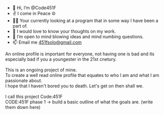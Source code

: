 - 👋 Hi, I’m @Code451F
- ✌️ I come in Peace ☮️
- 🧑‍💻 Your currently looking at a program that in some way I have been a part of.
- 💞 I would love to know your thoughts on my work. 
- 💭 I’m open to mind blowing ideas and mind numbing questions.
- 📫 Email me 451fsolo@gmail.com

An online profile is important for everyone, not having one is bad and its especially bad if you a youngester in the 21st cnetury.<br><br>
This is an ongoing project of mine.<br>
To create a well read online profile that equates to who I am and what I am passionate about.<br>
I hope that I haven't bored you to death.
Let's get on then shall we.
<br><br>
I call this project Code:451F<br>
CODE:451F
phase 1 -> build a basic outline of what the goals are. (write them down here)
